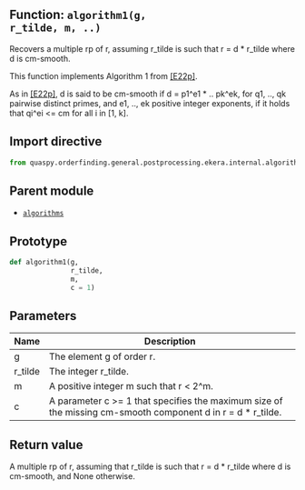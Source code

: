## Function: <code>algorithm1(g, r_tilde, m, ..)</code>
Recovers a multiple rp of r, assuming r_tilde is such that r = d * r_tilde where d is cm-smooth.

This function implements Algorithm 1 from [[E22p]](https://doi.org/10.48550/arXiv.2201.07791).

As in [[E22p]](https://doi.org/10.48550/arXiv.2201.07791), d is said to be cm-smooth if d = p1^e1 * .. pk^ek, for q1, .., qk pairwise distinct primes, and e1, .., ek positive integer exponents, if it holds that qi^ei <= cm for all i in [1, k].

## Import directive
```python
from quaspy.orderfinding.general.postprocessing.ekera.internal.algorithms import algorithm1
```

## Parent module
- [<code>algorithms</code>](README.md)

## Prototype
```python
def algorithm1(g,
               r_tilde,
               m,
               c = 1)
```

## Parameters
| <b>Name</b> | <b>Description</b> |
| ----------- | ------------------ |
| g | The element g of order r. |
| r_tilde | The integer r_tilde. |
| m | A positive integer m such that r < 2^m. |
| c | A parameter c >= 1 that specifies the maximum size of the missing cm-smooth component d in r = d * r_tilde. |

## Return value
A multiple rp of r, assuming that r_tilde is such that r = d * r_tilde where d is cm-smooth, and None otherwise.

